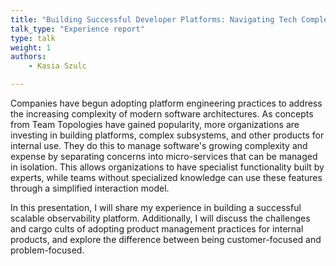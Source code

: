 ```yaml
---
title: "Building Successful Developer Platforms: Navigating Tech Complexity as a Product Manager"
talk_type: "Experience report"
type: talk
weight: 1
authors:
    - Kasia Szulc

---
```

Companies have begun adopting platform engineering practices to address the increasing complexity of modern software architectures. As concepts from Team Topologies have gained popularity, more organizations are investing in building platforms, complex subsystems, and other products for internal use. They do this to manage software's growing complexity and expense by separating concerns into micro-services that can be managed in isolation. This allows organizations to have specialist functionality built by experts, while teams without specialized knowledge can use these features through a simplified interaction model.

In this presentation, I will share my experience in building a successful scalable observability platform. Additionally, I will discuss the challenges and cargo cults of adopting product management practices for internal products, and explore the difference between being customer-focused and problem-focused.
